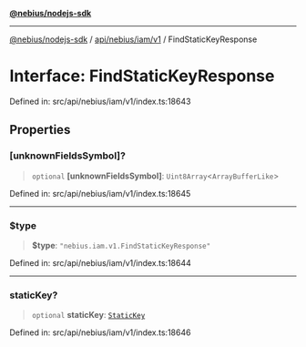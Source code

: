 [**@nebius/nodejs-sdk**](../../../../../README.md)

---

[@nebius/nodejs-sdk](../../../../../README.md) / [api/nebius/iam/v1](../README.md) / FindStaticKeyResponse

# Interface: FindStaticKeyResponse

Defined in: src/api/nebius/iam/v1/index.ts:18643

## Properties

### \[unknownFieldsSymbol\]?

> `optional` **\[unknownFieldsSymbol\]**: `Uint8Array`\<`ArrayBufferLike`\>

Defined in: src/api/nebius/iam/v1/index.ts:18645

---

### $type

> **$type**: `"nebius.iam.v1.FindStaticKeyResponse"`

Defined in: src/api/nebius/iam/v1/index.ts:18644

---

### staticKey?

> `optional` **staticKey**: [`StaticKey`](StaticKey.md)

Defined in: src/api/nebius/iam/v1/index.ts:18646
